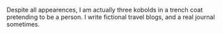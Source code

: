 Despite all appearences, I am actually three kobolds in a trench coat pretending to be a person. I write fictional travel blogs, and a real journal sometimes. 
